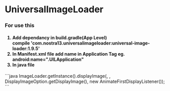 # UniversalImageLoader

<H3>For use this</H3>

<H4>
<ol type="1">
<li>Add dependancy in build.gradle(App Level)</li>
compile 'com.nostra13.universalimageloader:universal-image-loader:1.9.5'
<li>In Manifest.xml file add name in Application Tag eg. android:name=".UILApplication"</li>
<li>In java file</li>
</ol>
</H4>
```java
ImageLoader.getInstance().displayImage(<ImageURL>, <ImageView>, DisplayImageOption.getDisplayImage(), new AnimateFirstDisplayListener());
```
